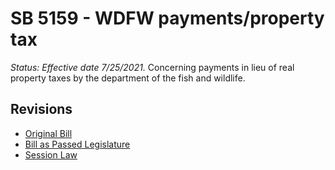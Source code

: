 # SB 5159 - WDFW payments/property tax
*Status: Effective date 7/25/2021.*
Concerning payments in lieu of real property taxes by the department of the fish and wildlife.

## Revisions
* [Original Bill](1/)
* [Bill as Passed Legislature](1/)
* [Session Law](1/)